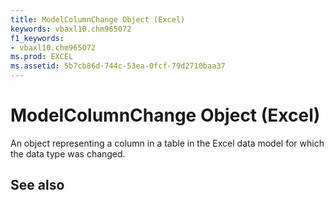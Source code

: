 ```yaml
---
title: ModelColumnChange Object (Excel)
keywords: vbaxl10.chm965072
f1_keywords:
- vbaxl10.chm965072
ms.prod: EXCEL
ms.assetid: 5b7cb86d-744c-53ea-0fcf-79d2710baa37
---
```



# ModelColumnChange Object (Excel)

An object representing a column in a table in the Excel data model for which the data type was changed. 


## See also




